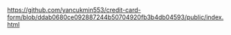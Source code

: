 https://github.com/yancukmin553/credit-card-form/blob/ddab0680ce092887244b50704920fb3b4db04593/public/index.html
